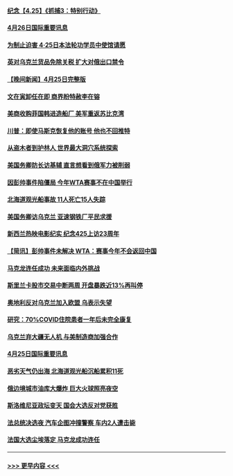 #### [纪念【4.25】《抓捕3：特别行动》](../pages/prog202/a103410352.md?t=04261751) 
#### [4月26日国际重要讯息](../pages/prog202/a103410329.md?t=04261751) 
#### [为制止迫害 4·25日本法轮功学员中使馆请愿](../pages/prog202/a103410339.md?t=04261751) 
#### [英对乌克兰货品免除关税 扩大对俄出口禁令](../pages/prog202/a103410170.md?t=04261751) 
#### [【晚间新闻】4月25日完整版](../pages/prog202/a103410085.md?t=04261751) 
#### [文在寅卸任在即 商界盼特赦李在镕](../pages/prog202/a103410161.md?t=04261751) 
#### [美商收购菲国韩进造船厂 美军重返苏比克湾](../pages/prog202/a103410094.md?t=04261751) 
#### [川普：即使马斯克恢复他的账号 他也不回推特](../pages/prog202/a103410067.md?t=04261751) 
#### [从盗木者到护林人 世界最大洞穴系统探索](../pages/prog202/a103409942.md?t=04261751) 
#### [美国务卿防长访基辅 直言想看到俄军力被削弱](../pages/prog202/a103409981.md?t=04261751) 
#### [因彭帅事件陷僵局 今年WTA赛事不在中国举行](../pages/prog202/a103409908.md?t=04261751) 
#### [北海道观光船事故 11人死亡15人失踪](../pages/prog202/a103409647.md?t=04261751) 
#### [美国务卿访乌克兰 亚速钢铁厂平民求援](../pages/prog202/a103409683.md?t=04261751) 
#### [新西兰热映电影纪实 纪念425上访23周年](../pages/prog202/a103409599.md?t=04261751) 
#### [【简讯】彭帅事件未解决 WTA：赛事今年不会返回中国](../pages/prog202/a103409651.md?t=04261751) 
#### [马克龙连任成功 未来面临内外挑战](../pages/prog202/a103409730.md?t=04261751) 
#### [斯里兰卡股市交易中断两周 开盘暴跌近13%再叫停](../pages/prog202/a103409627.md?t=04261751) 
#### [奥地利反对乌克兰加入欧盟 乌表示失望](../pages/prog202/a103409479.md?t=04261751) 
#### [研究：70%COVID住院患者一年后未完全康复](../pages/prog202/a103409456.md?t=04261751) 
#### [乌克兰弃大疆无人机 与美制造商加强合作](../pages/prog202/a103409435.md?t=04261751) 
#### [4月25日国际重要讯息](../pages/prog202/a103409355.md?t=04261751) 
#### [恶劣天气仍出海 北海道观光船沉船累积11死](../pages/prog202/a103409303.md?t=04261751) 
#### [俄边境城市油库大爆炸 巨大火球照亮夜空](../pages/prog202/a103409294.md?t=04261751) 
#### [斯洛维尼亚政坛变天 国会大选反对党获胜](../pages/prog202/a103409285.md?t=04261751) 
#### [法总统决选夜 汽车企图冲撞警察 车内2人遭击毙](../pages/prog202/a103409239.md?t=04261751) 
#### [法国大选尘埃落定 马克龙成功连任](../pages/prog202/a103409096.md?t=04261751) 

----
#### [ >>> 更早内容 <<< ](../indexes/prog202-earlier.md)
